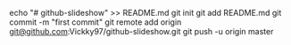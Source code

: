 echo "# github-slideshow" >> README.md
git init
git add README.md
git commit -m "first commit"
git remote add origin git@github.com:Vickky97/github-slideshow.git
git push -u origin master
                
